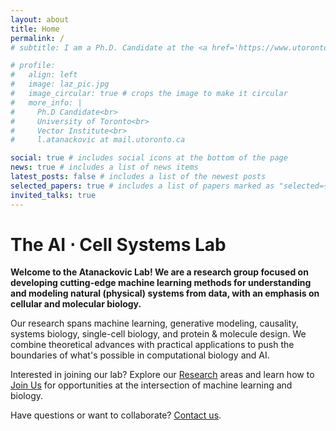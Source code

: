 ```yaml
---
layout: about
title: Home
permalink: /
# subtitle: I am a Ph.D. Candidate at the <a href='https://www.utoronto.ca/'>University of Toronto</a> in <a href='https://www.ece.utoronto.ca/'>The Department of Electrical & Computer Engineering</a> and the <a href='https://vectorinstitute.ai/'>Vector Institute</a>.

# profile:
#   align: left
#   image: laz_pic.jpg
#   image_circular: true # crops the image to make it circular
#   more_info: |
#     Ph.D Candidate<br>
#     University of Toronto<br>
#     Vector Institute<br>
#     l.atanackovic at mail.utoronto.ca

social: true # includes social icons at the bottom of the page
news: true # includes a list of news items
latest_posts: false # includes a list of the newest posts
selected_papers: true # includes a list of papers marked as "selected={true}"
invited_talks: true
---
```


# The <span class="lab-name-accent">AI ⋅ Cell Systems</span> Lab

**Welcome to the <span class="lab-name-accent">Atanackovic</span> Lab! We are a research group focused on developing cutting-edge machine learning methods for understanding and modeling natural (physical) systems from data, with an emphasis on cellular and molecular biology.**

Our research spans machine learning, generative modeling, causality, systems biology, single-cell biology, and protein & molecule design. We combine theoretical advances with practical applications to push the boundaries of what's possible in computational biology and AI.

<span class="lab-name-accent">Interested in joining our lab</span>? Explore our [Research](/research/) areas and learn how to [Join Us](/join/) for opportunities at the intersection of machine learning and biology.

Have questions or want to collaborate? [Contact us](/about/).
